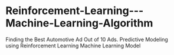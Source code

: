 # Reinforcement-Learning---Machine-Learning-Algorithm
Finding the Best Automotive Ad Out of 10 Ads. Predictive Modeling using Reinforcement Learning Machine Learning Model
